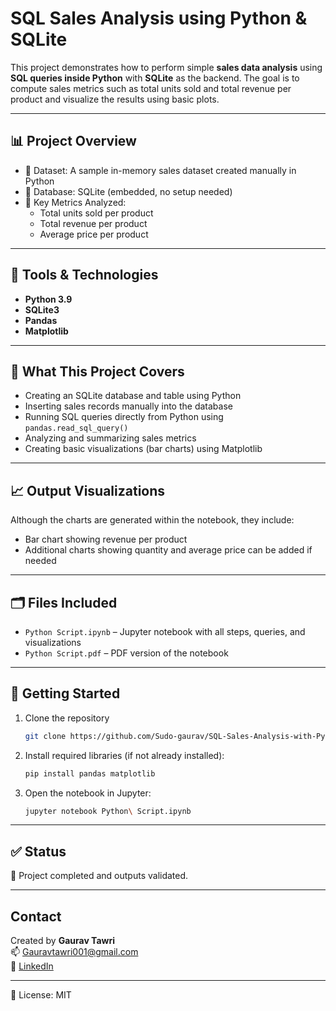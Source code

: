 # SQL Sales Analysis using Python & SQLite

This project demonstrates how to perform simple **sales data analysis** using **SQL queries inside Python** with **SQLite** as the backend. The goal is to compute sales metrics such as total units sold and total revenue per product and visualize the results using basic plots.

---

## 📊 Project Overview

- 🧾 Dataset: A sample in-memory sales dataset created manually in Python
- 💾 Database: SQLite (embedded, no setup needed)
- 📌 Key Metrics Analyzed:
  - Total units sold per product
  - Total revenue per product
  - Average price per product

---

## 🔧 Tools & Technologies

- **Python 3.9**
- **SQLite3**
- **Pandas**
- **Matplotlib**

---

## 🧠 What This Project Covers

- Creating an SQLite database and table using Python
- Inserting sales records manually into the database
- Running SQL queries directly from Python using `pandas.read_sql_query()`
- Analyzing and summarizing sales metrics
- Creating basic visualizations (bar charts) using Matplotlib

---

## 📈 Output Visualizations

Although the charts are generated within the notebook, they include:
- Bar chart showing revenue per product
- Additional charts showing quantity and average price can be added if needed

---

## 🗂️ Files Included

- `Python Script.ipynb` – Jupyter notebook with all steps, queries, and visualizations
- `Python Script.pdf` – PDF version of the notebook

---

## 🚀 Getting Started

1. Clone the repository  
   ```bash
   git clone https://github.com/Sudo-gaurav/SQL-Sales-Analysis-with-Python.git
   ```

2. Install required libraries (if not already installed):  
   ```bash
   pip install pandas matplotlib
   ```

3. Open the notebook in Jupyter:  
   ```bash
   jupyter notebook Python\ Script.ipynb
   ```

---

## ✅ Status

📌 Project completed and outputs validated.

---
## Contact
Created by **Gaurav Tawri**  
📫 [Gauravtawri001@gmail.com](mailto:Gauravtawri001@gmail.com)  
🔗 [LinkedIn](https://www.linkedin.com/in/gauravtawri)

---

📄 License: MIT
